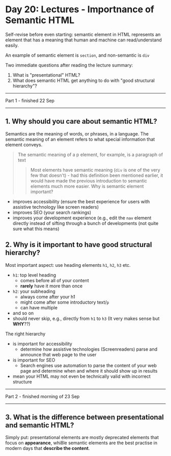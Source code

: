 # Day 20: Lectures - Importnance of Semantic HTML 
Self-revise before even starting: semantic element in HTML represents an element that has a meaning that human and machine can read/understand easily.

An example of semantic element is `section`, and non-semantic is `div`

Two immediate questions after reading the lecture summary: 
1. What is "presentational" HTML?
2. What does semantic HTML get anything to do with "good structural hierarchy"?

---

Part 1 - finished 22 Sep

---

## 1. Why should you care about semantic HTML?
Semantics are the meaning of words, or phrases, in a language. The semantic meaning of an element refers to what special information that element conveys.
> The semantic meaning of a p element, for example, is a paragraph of text
> > Most elements have semantic meaning (`div` is one of the very few that doesn't) - had this definition been mentioned earlier, it would have made the previous introduction to semantic elements much more easier.
Why is semantic element important?
- improves accessibility (ensure the best experience for users with assistive technology like screen readers)
- improves SEO (your search rankings)
- improves your development experience (e.g., edit the `nav` element directly instead of sifting through a bunch of developments (not quite sure what this means)
## 2. Why is it important to have good structural hierarchy?
Most important aspect: use heading elements `h1`, `h2`, `h3` etc.
  - `h1`: top level heading
    - comes before all of your content
    - **rarely** have it more than once
  - `h2`: your subheading
    - always come after your h1
    - might come after some introductory text/`p`
    - can have multiple
  - and so on
  - should never skip, e.g., directly from `h1` to `h3` (It very makes sense but **WHY**??)

The right hierarchy
- is important for accessibility
  - determine how assistive technologies (Screenreaders) parse and announce that web page to the user
- is important for SEO
  - Search engines use automation to parse the content of your web page and determine when and where it should show up in results
- mean your HTML may not even be technically valid with incorrect structure

---

Part 2 - finished morning of 23 Sep

---

## 3. What is the difference between presentational and semantic HTML?
Simply put: presentational elements are mostly deprecated elements that focus on **appearance**, whi8le semantic elements are the best practise in modern days that **describe the content**.


